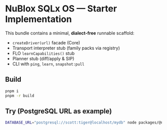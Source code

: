 # NuBlox SQLx OS — Starter Implementation

This bundle contains a minimal, **dialect-free** runnable scaffold:
- `createDriver(url)` facade (Core)
- Transport interpreter stub (family packs via registry)
- FLO `learnCapabilities()` stub
- Planner stub (diff/apply & SIP)
- CLI with `ping`, `learn`, `snapshot:pull`

## Build
```bash
pnpm i
pnpm -r build
```

## Try (PostgreSQL URL as example)
```bash
DATABASE_URL="postgresql://scott:tiger@localhost/mydb" node packages/@nublox/sqlx-cli/dist/index.js ping
```
